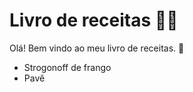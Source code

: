 # Livro de receitas :man_cook:

Olá! Bem vindo ao meu livro de receitas. :wave:

* Strogonoff de frango
* Pavê